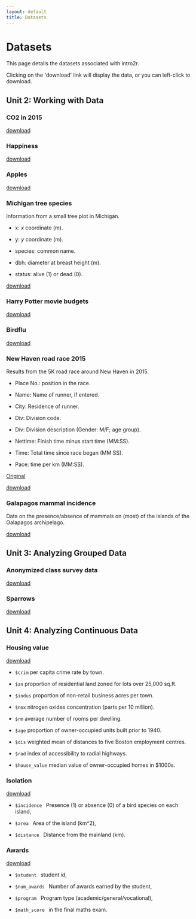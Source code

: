 ```yaml
---
layout: default
title: Datasets
---
```


# Datasets

This page details the datasets associated with intro2r.

Clicking on the 'download' link will display the data, or you can left-click to download.


## Unit 2: Working with Data

### CO2 in 2015

[download](../data/CO2_2015.txt)

### Happiness

[download](../data/happiness.csv)

### Apples

[download](../data/apples.txt)

### Michigan tree species

Information from a small tree plot in Michigan.

 - x: *x* coordinate (m).
 
 - y: *y* coordinate (m).
 
 - species: common name.
 
 - dbh: diameter at breast height (m).
 
 - status: alive (1) or dead (0).

[download](../data/treespecies_dirtydata.txt)

### Harry Potter movie budgets

[download](harry-potter-movies.txt)


### Birdflu

[download](../data/birdflu.xls)

### New Haven road race 2015

Results from the 5K road race around New Haven in 2015.

 - Place No.: position in the race.
 
 - Name: Name of runner, if entered.
 
 - City: Residence of runner.
 
 - Div: Division code.
 
 - Div: Division description (Gender: M/F; age group).
 
 - Nettime: Finish time minus start time (MM:SS).
 
 - Time: Total time since race began (MM:SS).    
 
 - Pace: time per km (MM:SS).

[Original](http://www.newhavenroadrace.org/wp-content/uploads/2015/03/NH16-5k-Overall.txt)

[download](../data/NH16-5k-Overall.txt)


### Galapagos mammal incidence

Data on the presence/absence of mammals on (most) of the islands of the Galapagos archipelago.

[download](../data/galapagos_mammals.csv)


## Unit 3: Analyzing Grouped Data

### Anonymized class survey data

[download](../data/class_survey.txt)

### Sparrows

[download](../data/sparrows.txt)


## Unit 4: Analyzing Continuous Data

### Housing value

[download](../data/housing_value.txt)

  - `$crim`  per capita crime rate by town.

  - `$zn` proportion of residential land zoned for lots over 25,000 sq.ft.

  - `$indus` proportion of non-retail business acres per town.

  - `$nox` nitrogen oxides concentration (parts per 10 million).

  - `$rm`  average number of rooms per dwelling.

  - `$age`  proportion of owner-occupied units built prior to 1940.

  - `$dis`  weighted mean of distances to five Boston employment centres.

  - `$rad`  index of accessibility to radial highways.

  - `$house_value`  median value of owner-occupied homes in $1000s.


### Isolation

[download](../data/isolation.txt)

 - `$incidence `  Presence (1) or absence (0) of a bird species on each island,
 
 - `$area ` Area of the island (km^2),
 
 - `$distance ` Distance from the mainland (km).
 
 
### Awards

[download](../data/poisson-awards.txt)

 - `$student ` student id,
 
 - `$num_awards ` Number of awards earned by the student,
 
 - `$program ` Program type (academic/general/vocational),
 
 - `$math_score ` in the final maths exam.
 
